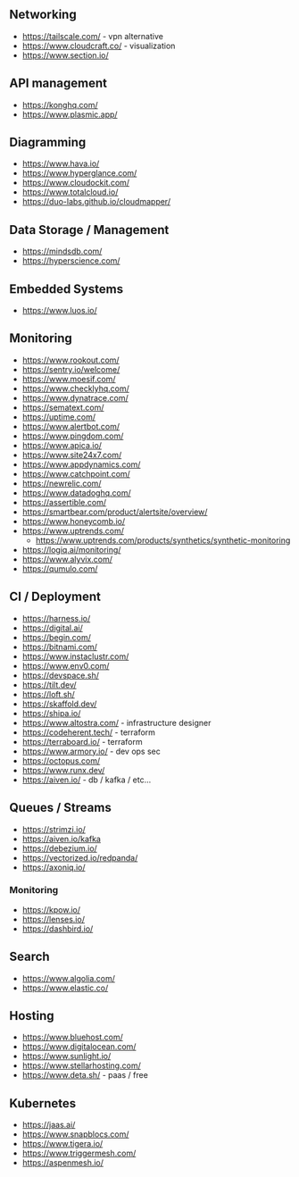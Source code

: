 

## Networking
* https://tailscale.com/ - vpn alternative
* https://www.cloudcraft.co/ - visualization
* https://www.section.io/

## API management
* https://konghq.com/
* https://www.plasmic.app/

## Diagramming
* https://www.hava.io/
* https://www.hyperglance.com/
* https://www.cloudockit.com/
* https://www.totalcloud.io/
* https://duo-labs.github.io/cloudmapper/

## Data Storage / Management
* https://mindsdb.com/
* https://hyperscience.com/

## Embedded Systems
* https://www.luos.io/

## Monitoring
* https://www.rookout.com/
* https://sentry.io/welcome/
* https://www.moesif.com/
* https://www.checklyhq.com/
* https://www.dynatrace.com/
* https://sematext.com/
* https://uptime.com/
* https://www.alertbot.com/
* https://www.pingdom.com/
* https://www.apica.io/
* https://www.site24x7.com/
* https://www.appdynamics.com/
* https://www.catchpoint.com/
* https://newrelic.com/
* https://www.datadoghq.com/
* https://assertible.com/
* https://smartbear.com/product/alertsite/overview/
* https://www.honeycomb.io/
* https://www.uptrends.com/
    * https://www.uptrends.com/products/synthetics/synthetic-monitoring
* https://logiq.ai/monitoring/
* https://www.alyvix.com/
* https://qumulo.com/


## CI / Deployment
* https://harness.io/
* https://digital.ai/
* https://begin.com/
* https://bitnami.com/
* https://www.instaclustr.com/
* https://www.env0.com/
* https://devspace.sh/
* https://tilt.dev/
* https://loft.sh/
* https://skaffold.dev/
* https://shipa.io/
* https://www.altostra.com/ - infrastructure designer
* https://codeherent.tech/ - terraform
* https://terraboard.io/ - terraform
* https://www.armory.io/ - dev ops sec
* https://octopus.com/
* https://www.runx.dev/ 
* https://aiven.io/ - db / kafka / etc...

## Queues / Streams
* https://strimzi.io/
* https://aiven.io/kafka
* https://debezium.io/
* https://vectorized.io/redpanda/
* https://axoniq.io/

### Monitoring
* https://kpow.io/
* https://lenses.io/
* https://dashbird.io/

## Search
* https://www.algolia.com/
* https://www.elastic.co/

## Hosting
* https://www.bluehost.com/
* https://www.digitalocean.com/
* https://www.sunlight.io/
* https://www.stellarhosting.com/
* https://www.deta.sh/ - paas / free

## Kubernetes
* https://jaas.ai/
* https://www.snapblocs.com/
* https://www.tigera.io/
* https://www.triggermesh.com/
* https://aspenmesh.io/